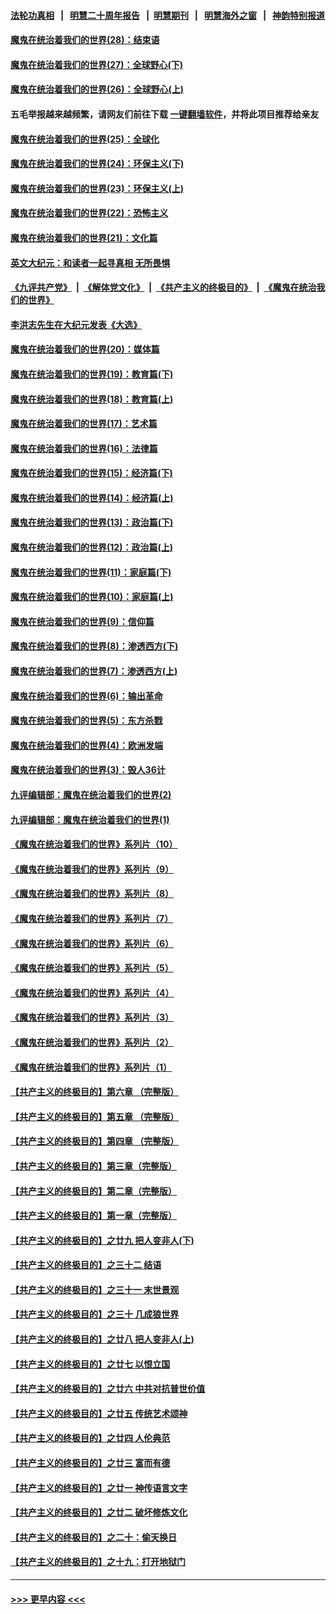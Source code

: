 #### [法轮功真相](https://github.com/gfw-breaker/truth/blob/master/README.md?t=0) &nbsp;&nbsp;|&nbsp;&nbsp; [明慧二十周年报告](https://github.com/gfw-breaker/mh-reports/blob/master/README.md?t=0) &nbsp;&nbsp;|&nbsp;&nbsp;[明慧期刊](https://github.com/gfw-breaker/mh-qikan) &nbsp;&nbsp;|&nbsp;&nbsp; [明慧海外之窗](https://github.com/gfw-breaker/mh-news/blob/master/README.md?t=0) &nbsp;&nbsp;|&nbsp;&nbsp; [神韵特别报道](https://github.com/gfw-breaker/mh-news/blob/master/shenyun.md?t=0)
#### [魔鬼在统治着我们的世界(28)：结束语](../pages/nsc422/n10936246.md?t=07041901) 
#### [魔鬼在统治着我们的世界(27)：全球野心(下)](../pages/nsc422/n10928319.md?t=07041901) 
#### [魔鬼在统治着我们的世界(26)：全球野心(上)](../pages/nsc422/n10900318.md?t=07041901) 
#### 五毛举报越来越频繁，请网友们前往下载 [一键翻墙软件](https://github.com/gfw-breaker/ssr-accounts)，并将此项目推荐给亲友
#### [魔鬼在统治着我们的世界(25)：全球化](../pages/nsc422/n10788205.md?t=07041901) 
#### [魔鬼在统治着我们的世界(24)：环保主义(下)](../pages/nsc422/n10695307.md?t=07041901) 
#### [魔鬼在统治着我们的世界(23)：环保主义(上)](../pages/nsc422/n10688613.md?t=07041901) 
#### [魔鬼在统治着我们的世界(22)：恐怖主义](../pages/nsc422/n10614727.md?t=07041901) 
#### [魔鬼在统治着我们的世界(21)：文化篇](../pages/nsc422/n10597706.md?t=07041901) 
#### [英文大纪元：和读者一起寻真相 无所畏惧](../pages/nsc422/n12542027.md?t=07041901) 
#### [《九评共产党》](https://github.com/begood0513/9ping.md/blob/master/README.md) &nbsp;|&nbsp; [《解体党文化》](../../../../jtdwh.md/blob/master/README.md)  &nbsp;|&nbsp; [《共产主义的终极目的》](../../../../gczydzjmd.md/blob/master/README.md) &nbsp;|&nbsp; [《魔鬼在统治我们的世界》](../../../../mgztzwmdsj.md/blob/master/README.md) 
#### [李洪志先生在大纪元发表《大选》](../pages/nsc422/n12534746.md?t=07041901) 
#### [魔鬼在统治着我们的世界(20)：媒体篇](../pages/nsc422/n10586579.md?t=07041901) 
#### [魔鬼在统治着我们的世界(19)：教育篇(下)](../pages/nsc422/n10564808.md?t=07041901) 
#### [魔鬼在统治着我们的世界(18)：教育篇(上)](../pages/nsc422/n10526970.md?t=07041901) 
#### [魔鬼在统治着我们的世界(17)：艺术篇](../pages/nsc422/n10499093.md?t=07041901) 
#### [魔鬼在统治着我们的世界(16)：法律篇](../pages/nsc422/n10485969.md?t=07041901) 
#### [魔鬼在统治着我们的世界(15)：经济篇(下)](../pages/nsc422/n10469975.md?t=07041901) 
#### [魔鬼在统治着我们的世界(14)：经济篇(上)](../pages/nsc422/n10457370.md?t=07041901) 
#### [魔鬼在统治着我们的世界(13)：政治篇(下)](../pages/nsc422/n10448270.md?t=07041901) 
#### [魔鬼在统治着我们的世界(12)：政治篇(上)](../pages/nsc422/n10444576.md?t=07041901) 
#### [魔鬼在统治着我们的世界(11)：家庭篇(下)](../pages/nsc422/n10440961.md?t=07041901) 
#### [魔鬼在统治着我们的世界(10)：家庭篇(上)](../pages/nsc422/n10435448.md?t=07041901) 
#### [魔鬼在统治着我们的世界(9)：信仰篇](../pages/nsc422/n10432159.md?t=07041901) 
#### [魔鬼在统治着我们的世界(8)：渗透西方(下)](../pages/nsc422/n10429603.md?t=07041901) 
#### [魔鬼在统治着我们的世界(7)：渗透西方(上)](../pages/nsc422/n10426013.md?t=07041901) 
#### [魔鬼在统治着我们的世界(6)：输出革命](../pages/nsc422/n10421536.md?t=07041901) 
#### [魔鬼在统治着我们的世界(5)：东方杀戮](../pages/nsc422/n10417707.md?t=07041901) 
#### [魔鬼在统治着我们的世界(4)：欧洲发端](../pages/nsc422/n10414890.md?t=07041901) 
#### [魔鬼在统治着我们的世界(3)：毁人36计](../pages/nsc422/n10411583.md?t=07041901) 
#### [九评编辑部：魔鬼在统治着我们的世界(2)](../pages/nsc422/n10410036.md?t=07041901) 
#### [九评编辑部：魔鬼在统治着我们的世界(1)](../pages/nsc422/n10406825.md?t=07041901) 
#### [《魔鬼在统治着我们的世界》系列片（10）](../pages/nsc422/n12292670.md?t=07041901) 
#### [《魔鬼在统治着我们的世界》系列片（9）](../pages/nsc422/n12290859.md?t=07041901) 
#### [《魔鬼在统治着我们的世界》系列片（8）](../pages/nsc422/n12287445.md?t=07041901) 
#### [《魔鬼在统治着我们的世界》系列片（7）](../pages/nsc422/n12283425.md?t=07041901) 
#### [《魔鬼在统治着我们的世界》系列片（6）](../pages/nsc422/n12282314.md?t=07041901) 
#### [《魔鬼在统治着我们的世界》系列片（5）](../pages/nsc422/n12281419.md?t=07041901) 
#### [《魔鬼在统治着我们的世界》系列片（4）](../pages/nsc422/n12274024.md?t=07041901) 
#### [《魔鬼在统治着我们的世界》系列片（3）](../pages/nsc422/n12271322.md?t=07041901) 
#### [《魔鬼在统治着我们的世界》系列片（2）](../pages/nsc422/n12269049.md?t=07041901) 
#### [《魔鬼在统治着我们的世界》系列片（1）](../pages/nsc422/n12267575.md?t=07041901) 
#### [【共产主义的终极目的】第六章 （完整版）](../pages/nsc422/n11428913.md?t=07041901) 
#### [【共产主义的终极目的】第五章 （完整版）](../pages/nsc422/n11428912.md?t=07041901) 
#### [【共产主义的终极目的】第四章 （完整版）](../pages/nsc422/n11428907.md?t=07041901) 
#### [【共产主义的终极目的】第三章（完整版）](../pages/nsc422/n11428848.md?t=07041901) 
#### [【共产主义的终极目的】第二章（完整版）](../pages/nsc422/n11428831.md?t=07041901) 
#### [【共产主义的终极目的】第一章（完整版）](../pages/nsc422/n11417651.md?t=07041901) 
#### [【共产主义的终极目的】之廿九 把人变非人(下)](../pages/nsc422/n11344140.md?t=07041901) 
#### [【共产主义的终极目的】之三十二 结语](../pages/nsc422/n11360535.md?t=07041901) 
#### [【共产主义的终极目的】之三十一 末世景观](../pages/nsc422/n11351129.md?t=07041901) 
#### [【共产主义的终极目的】之三十 几成狼世界](../pages/nsc422/n11348280.md?t=07041901) 
#### [【共产主义的终极目的】之廿八 把人变非人(上)](../pages/nsc422/n11340492.md?t=07041901) 
#### [【共产主义的终极目的】之廿七 以恨立国](../pages/nsc422/n11336944.md?t=07041901) 
#### [【共产主义的终极目的】之廿六 中共对抗普世价值](../pages/nsc422/n11324785.md?t=07041901) 
#### [【共产主义的终极目的】之廿五 传统艺术颂神](../pages/nsc422/n11296396.md?t=07041901) 
#### [【共产主义的终极目的】之廿四 人伦典范](../pages/nsc422/n11296397.md?t=07041901) 
#### [【共产主义的终极目的】之廿三 富而有德](../pages/nsc422/n11283598.md?t=07041901) 
#### [【共产主义的终极目的】之廿一 神传语言文字](../pages/nsc422/n11263265.md?t=07041901) 
#### [【共产主义的终极目的】之廿二 破坏修炼文化](../pages/nsc422/n11245728.md?t=07041901) 
#### [【共产主义的终极目的】之二十：偷天换日](../pages/nsc422/n11238846.md?t=07041901) 
#### [【共产主义的终极目的】之十九：打开地狱门](../pages/nsc422/n11206376.md?t=07041901) 

----
#### [ >>> 更早内容 <<< ](../indexes/nsc422-earlier.md)
